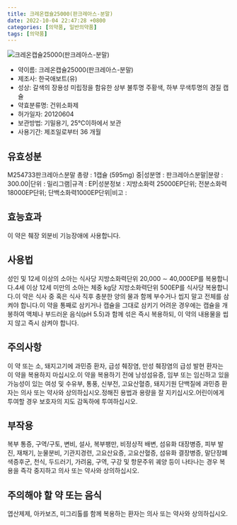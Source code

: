 ```yaml
---
title: 크레온캡슐25000(판크레아스-분말)
date: 2022-10-04 22:47:28 +0800
categories: [의약품, 일반의약품]
tags: [의약품]
---
```

![크레온캡슐25000(판크레아스-분말)](https://nedrug.mfds.go.kr/pbp/cmn/itemImageDownload/147426616587000035)

- 약이름: 크레온캡슐25000(판크레아스-분말)
- 제조사: 한국애보트(유)
- 성상: 갈색의 장용성 미립정을 함유한 상부 불투명 주황색, 하부 무색투명의 경질 캡슐
- 약효분류명: 건위소화제
- 허가일자: 20120604
- 보관방법: 기밀용기, 25℃이하에서 보관
- 사용기간: 제조일로부터 36 개월
## 유효성분
M254733판크레아스분말
총량 : 1캡슐 (595mg) 중|성분명 : 판크레아스분말|분량 : 300.00|단위 : 밀리그램|규격 : EP|성분정보 : 지방소화력 25000EP단위; 전분소화력 18000EP단위; 단백소화력1000EP단위|비고 :
## 효능효과
이 약은 췌장 외분비 기능장애에 사용합니다.
## 사용법
성인 및 12세 이상의 소아는 식사당 지방소화력단위 20,000 ∼ 40,000EP를 복용합니다.4세 이상 12세 미만의 소아는 체중 kg당 지방소화력단위 500EP를 식사당 복용합니다.이 약은 식사 중 혹은 식사 직후 충분한 양의 물과 함께 부수거나 씹지 말고 전체를 삼켜야 합니다.이 약을 통째로 삼키거나 캡슐을 그대로 삼키기 어려운 경우에는 캡슐을 개봉하여 액체나 부드러운 음식(pH  5.5)과 함께 섞은 즉시 복용하되, 이 약의 내용물을 씹지 않고 즉시 삼켜야 합니다.
## 주의사항
이 약 또는 소, 돼지고기에 과민증 환자, 급성 췌장염, 만성 췌장염의 급성 발현 환자는 이 약을 복용하지 마십시오.이 약을 복용하기 전에 낭성섬유증, 임부 또는 임신하고 있을 가능성이 있는 여성 및 수유부, 통풍, 신부전, 고요산혈증, 돼지기원 단백질에 과민증 환자는 의사 또는 약사와 상의하십시오.정해진 용법과 용량을 잘 지키십시오.어린이에게 투여할 경우 보호자의 지도 감독하에 투여하십시오.
## 부작용
복부 통증, 구역/구토, 변비, 설사, 복부팽만, 비정상적 배변, 섬유화 대장병증, 피부 발진, 재채기, 눈물분비, 기관지경련, 고요산요증, 고요산혈증, 섬유화 결장병증, 말단장폐색증후군, 천식, 두드러기, 가려움, 구역, 구강 및 항문주위 궤양 등이 나타나는 경우 복용을 즉각 중지하고 의사 또는 약사와 상의하십시오.
## 주의해야 할 약 또는 음식
엽산제제, 아카보즈, 미그리톨를 함께 복용하는 환자는 의사 또는 약사와 상의하십시오.
